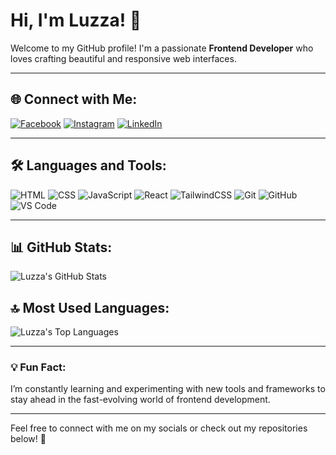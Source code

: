 # Hi, I'm Luzza! 👋
Welcome to my GitHub profile! I'm a passionate **Frontend Developer** who loves crafting beautiful and responsive web interfaces.

---

## 🌐 Connect with Me:
[![Facebook](https://img.shields.io/badge/Facebook-1877F2?style=flat&logo=facebook&logoColor=white)](https://facebook.com/your-facebook-username)
[![Instagram](https://img.shields.io/badge/Instagram-E4405F?style=flat&logo=instagram&logoColor=white)](https://instagram.com/your-instagram-username)
[![LinkedIn](https://img.shields.io/badge/LinkedIn-0A66C2?style=flat&logo=linkedin&logoColor=white)](https://linkedin.com/in/your-linkedin-username)

---

## 🛠️ Languages and Tools:
![HTML](https://img.shields.io/badge/HTML5-E34F26?style=flat&logo=html5&logoColor=white)
![CSS](https://img.shields.io/badge/CSS3-1572B6?style=flat&logo=css3&logoColor=white)
![JavaScript](https://img.shields.io/badge/JavaScript-F7DF1E?style=flat&logo=javascript&logoColor=black)
![React](https://img.shields.io/badge/React-61DAFB?style=flat&logo=react&logoColor=black)
![TailwindCSS](https://img.shields.io/badge/Tailwind_CSS-38B2AC?style=flat&logo=tailwind-css&logoColor=white)
![Git](https://img.shields.io/badge/Git-F05032?style=flat&logo=git&logoColor=white)
![GitHub](https://img.shields.io/badge/GitHub-181717?style=flat&logo=github&logoColor=white)
![VS Code](https://img.shields.io/badge/VS_Code-0078D4?style=flat&logo=visual-studio-code&logoColor=white)

---

## 📊 GitHub Stats:
![Luzza's GitHub Stats](https://github-readme-stats.vercel.app/api?username=luzza07&show_icons=true&theme=radical)

## 🔝 Most Used Languages:
![Luzza's Top Languages](https://github-readme-stats.vercel.app/api/top-langs/?username=luzza07&layout=compact&theme=radical)

---

### 💡 Fun Fact:
I’m constantly learning and experimenting with new tools and frameworks to stay ahead in the fast-evolving world of frontend development.

---

Feel free to connect with me on my socials or check out my repositories below! 🌟
